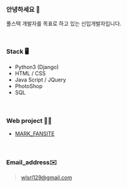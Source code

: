 ### 안녕하세요 👋 

풀스택 개발자를 목표로 하고 있는 신입개발자입니다.<br>

<br>

### Stack 🖥

- Python3 (Django)
- HTML /  CSS
- Java Script / JQuery
- PhotoShop
- SQL  
<br><br>
### Web project 👩‍💻

* [MARK_FANSITE](http://nctmarklee.pythonanywhere.com/index/)  
<br><br>
### Email_address✉️

>wlsrl129@gmail.com
